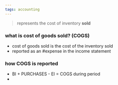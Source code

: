 ```yaml
---
tags: accounting
---
```


> represents the cost of inventory **sold**
### what is cost of goods sold? (COGS)
- cost of goods sold is the cost of the inventory sold
- reported as an #expense in the income statement

### how COGS is reported 
- BI + PURCHASES - EI  = COGS during period
- 